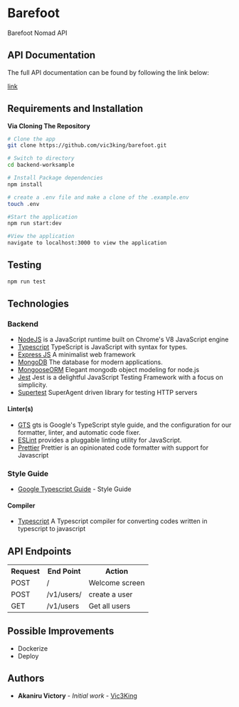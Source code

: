 # Barefoot

Barefoot Nomad API

## API Documentation

The full API documentation can be found by following the link below:

[link](http://localhost:4111/v1/api-docs/)

## Requirements and Installation

**Via Cloning The Repository**

```bash
# Clone the app
git clone https://github.com/vic3king/barefoot.git

# Switch to directory
cd backend-worksample

# Install Package dependencies
npm install

# create a .env file and make a clone of the .example.env
touch .env

#Start the application
npm run start:dev

#View the application
navigate to localhost:3000 to view the application
```

## Testing

```bash
npm run test
```

## Technologies

### Backend

- [NodeJS](http://nodejs.org/en) is a JavaScript runtime built on Chrome's V8 JavaScript engine
- [Typescript](https://www.typescriptlang.org/) TypeScript is JavaScript with syntax for types.
- [Express JS](http://express.com) A minimalist web framework
- [MongoDB](https://www.mongodb.com/) The database for modern applications.
- [MongooseORM](https://mongoosejs.com/) Elegant mongodb object modeling for node.js
- [Jest](https://jestjs.io/) Jest is a delightful JavaScript Testing Framework with a focus on simplicity.
- [Supertest](https://www.npmjs.com/package/supertest) SuperAgent driven library for testing HTTP servers

#### Linter(s)

- [GTS](https://github.com/google/gts) gts is Google's TypeScript style guide, and the configuration for our formatter, linter, and automatic code fixer.
- [ESLint](eslint.org) provides a pluggable linting utility for JavaScript.
- [Prettier](https://prettier.io) Prettier is an opinionated code formatter with support for Javascript

### Style Guide

- [Google Typescript Guide](https://google.github.io/styleguide/tsguide.html) - Style Guide

#### Compiler

- [Typescript](https://www.npmjs.com/package/typescript) A Typescript compiler for converting codes written in typescript to javascript

## API Endpoints
<table>
  <tr>
      <th>Request</th>
      <th>End Point</th>
      <th>Action</th>
  </tr>
    <tr>
      <td>POST</td>
      <td>/</td>
      <td>Welcome screen</td>
  </tr>
  <tr>
    <td>POST</td>
    <td>/v1/users/</td>
    <td>create a user</td>
  </tr>
   <tr>
    <td>GET</td>
    <td>/v1/users</td>
    <td>Get all users</td>
  </tr>

</table>

## Possible Improvements

- Dockerize
- Deploy
  
## Authors

- **Akaniru Victory** - _Initial work_ - [Vic3King](www.akaniruvictory.com)
